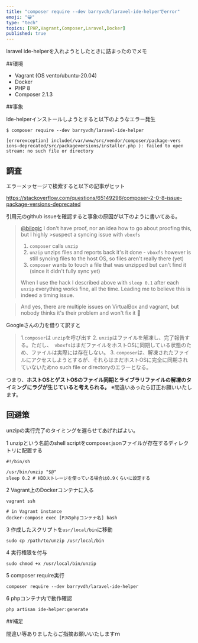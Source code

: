 ```yaml
---
title: "composer require --dev barryvdh/laravel-ide-helperでerror"
emoji: "😀"
type: "tech"
topics: [PHP,Vagrant,Composer,Laravel,Docker]
published: true
---
```

laravel ide-helperを入れようとしたときに詰まったのでメモ

##環境

- Vagrant (OS vento/ubuntu-20.04)
- Docker 
- PHP 8
- Composer 2.1.3

##事象

Ide-helperインストールしようとすると以下のようなエラー発生

```
$ composer require --dev barryvdh/laravel-ide-helper

[errorexception] include(/var/www/src/vendor/composer/package-vers ions-deprecated/src/packageversions/installer.php ): failed to open stream: no such file or directory
```

## 調査

エラーメッセージで検索すると以下の記事がヒット

https://stackoverflow.com/questions/65149298/composer-2-0-8-issue-package-versions-deprecated

引用元のgithub issueを確認すると事象の原因が以下のように書いてある。


>[@bilogic](https://github.com/bilogic) I don't have proof, nor an idea how to go about proofing this, but I highly >suspect a syncing issue with `vboxfs`
>
>1. `composer` calls `unzip`
>2. `unzip` unzips files and reports back it's it done - `vboxfs` however is still syncing files to the host OS, so files aren't really there (yet)
>3. `composer` wants to touch a file that was unzipped but can't find it (since it didn't fully sync yet)
>
>When I use the hack I described above with `sleep 0.1` after each `unzip` everything works fine, all the time. Leading me to believe this is indeed a timing issue.

>And yes, there are multiple issues on VirtualBox and vagrant, but nobody thinks it's their problem and won't fix it 🤷


Googleさんの力を借りて訳すと

>1.`composer`は `unzip`を呼び出す
>2. `unzip`はファイルを解凍し、完了報告する。ただし、` vboxfs`はまだファイルをホストOSに同期している状態のため、ファイルは実際には存在しない。
>3. `composer`は、解凍されたファイルにアクセスしようとするが、それらはまだホストOSに完全に同期されていないためno such file or directoryのエラーとなる。

つまり、__ホストOSとゲストOSのファイル同期とライブラリファイルの解凍のタイミングにラグが生じていると考えられる。__
※間違いあったら訂正お願いいたします。

## 回避策

unzipの実行完了のタイミングを遅らせてあげればよい。

1 unzipという名前のshell scriptをcomposer.jsonファイルが存在するディレクトリに配置する

```shell:unzip
#!/bin/sh
    
/usr/bin/unzip "$@"
sleep 0.2 # HDDストレージを使っている場合は0.9くらいに設定する
```

2 Vagrant上のDockerコンテナに入る

```shell
vagrant ssh

# in Vagrant instance
docker-compose exec [PJのphpコンテナ名] bash
```

3 作成したスクリプトを`usr/local/bin`に移動

```shell
sudo cp /path/to/unzip /usr/local/bin
```

4 実行権限を付与

```shell
sudo chmod +x /usr/local/bin/unzip
```

5 composer require実行

```shell
composer require --dev barryvdh/laravel-ide-helper
```

6 phpコンテナ内で動作確認

```shell
php artisan ide-helper:generate
```

##補足

間違い等ありましたらご指摘お願いいたしますｍ

